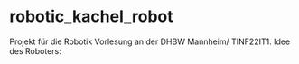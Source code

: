 # robotic_kachel_robot
Projekt für die Robotik Vorlesung an der DHBW Mannheim/ TINF22IT1.
Idee des Roboters:


